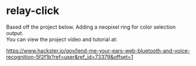 # relay-click
Based off the project below. Adding a neopixel ring for color selection output.
</br>
You can view the project video and tutorial at:

https://www.hackster.io/gov/lend-me-your-ears-web-bluetooth-and-voice-recognition-5f2f1b?ref=user&ref_id=73379&offset=1
